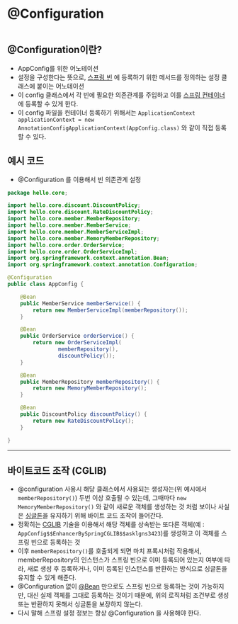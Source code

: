 # @Configuration

```table-of-contents
```

## @Configuration이란?
- AppConfig를 위한 어노테이션
- 설정을 구성한다는 뜻으로, [스프링 빈](../미완성%20문서/@Bean.md) 에 등록하기 위한 메서드를 정의하는 설정 클래스에 붙이는 어노테이션
- 이 config 클래스에서 각 빈에 필요한 의존관계를 주입하고 이를 [스프링 컨테이너](스프링%20컨테이너.md)에 등록할 수 있게 한다.
- 이 config 파일을 컨테이너 등록하기 위해서는 `ApplicationContext applicationContext = new AnnotationConfigApplicationContext(AppConfig.class)` 와 같이 직접 등록할 수 있다.


## 예시 코드
- @Configuration 를 이용해서 빈 의존관계 설정
```java
package hello.core;

import hello.core.discount.DiscountPolicy;
import hello.core.discount.RateDiscountPolicy;
import hello.core.member.MemberRepository;
import hello.core.member.MemberService;
import hello.core.member.MemberServiceImpl;
import hello.core.member.MemoryMemberRepository;
import hello.core.order.OrderService;
import hello.core.order.OrderServiceImpl;
import org.springframework.context.annotation.Bean;
import org.springframework.context.annotation.Configuration;

@Configuration
public class AppConfig {

    @Bean    
    public MemberService memberService() {
        return new MemberServiceImpl(memberRepository());
    }

    @Bean    
    public OrderService orderService() {
        return new OrderServiceImpl(
                memberRepository(),
                discountPolicy());
	}

    @Bean    
    public MemberRepository memberRepository() {
        return new MemoryMemberRepository();
    }

    @Bean    
    public DiscountPolicy discountPolicy() {
        return new RateDiscountPolicy();
    }

}

```




---



## 바이트코드 조작 (CGLIB)

- @configuration 사용시 해당 클래스에서 사용되는 생성자는(위 예시에서 `memberRepository()`) 두번 이상 호출될 수 있는데, 그때마다 `new MemoryMemberRepository()` 와 같이 새로운 객체를 생성하는 것 처럼 보이나 사실은 [싱글톤](../CS/디자인%20패턴/싱글톤%20패턴.md)을 유지하기 위해 바이트 코드 조작이 들어간다.
- 정확히는 [CGLIB](../미완성%20문서/CGLIB.md) 기술을 이용해서 해당 객체를 상속받는 또다른 객체(예 : `AppConfig$$EnhancerBySpringCGLIB$$asklgns3423`)를 생성하고 이 객체를 스프링 빈으로 등록하는 것
- 이후 `memberRepository()`를 호출되게 되면 마치 프록시처럼 작용해서, memberRepository의 인스턴스가 스프링 빈으로 이미 등록되어 있는지 여부에 따라, 새로 생성 후 등록하거나, 이미 등록된 인스턴스를 반환하는 방식으로 싱글톤을 유지할 수 있게 해준다.
 - @Configuration 없이 [@Bean](../미완성%20문서/@Bean.md) 만으로도 스프링 빈으로 등록하는 것이 가능하지만, 대신 실제 객체를 그대로 등록하는 것이기 때문에, 위의 로직처럼 조건부로 생성 또는 반환하지 못해서 싱글톤을 보장하지 않는다.
 - 다시 말해 스프링 설정 정보는 항상 @Configuration 을 사용해야 한다.